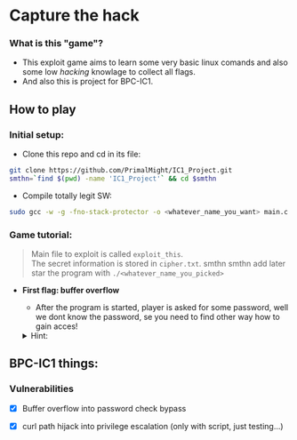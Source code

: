 # Capture the hack
### What is this "game"?
+ This exploit game aims to learn some very basic linux comands and also some low *hacking* knowlage to collect all flags.
+ And also this is project for BPC-IC1.
## How to play
### Initial setup:
+ Clone this repo and cd in its file:
```bash
git clone https://github.com/PrimalMight/IC1_Project.git
smthn=`find $(pwd) -name 'IC1_Project'` && cd $smthn
```
+ Compile totally legit SW:
```bash
sudo gcc -w -g -fno-stack-protector -o <whatever_name_you_want> main.c   
```
### Game tutorial:
> Main file to exploit is called ``exploit_this``. </br>
> The secret information is stored in ``cipher.txt``.
smthn smthn add later</br>
star the program with ``./<whatever_name_you_picked>``
+ **First flag: buffer overflow**
	* After the program is started, player is asked for some password, well we dont know the password, se you need to find other way how to gain acces! </br>
	<details>
 	<summary><bold>Hint:</bold></summary>

  ```
  Maybe try spam of ``A`` (somewhere between 1 and 50) ``1`` on the end?
  ```
	</details>


## BPC-IC1 things:

### Vulnerabilities
- [x] Buffer overflow into password check bypass
- [x] curl path hijack into privilege escalation (only with script, just testing...)

